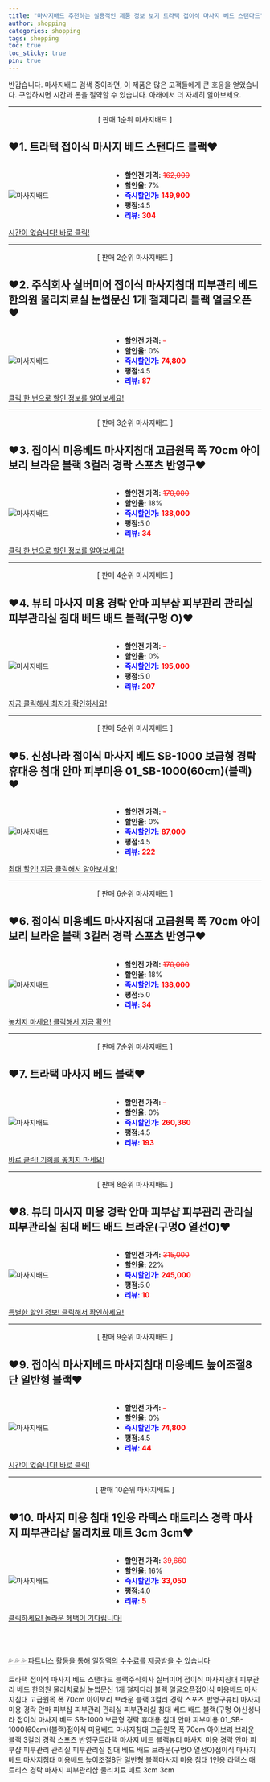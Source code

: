 ```yaml
---
title: "마사지배드 추천하는 실용적인 제품 정보 보기 트라택 접이식 마사지 베드 스탠다드"
author: shopping
categories: shopping
tags: shopping
toc: true
toc_sticky: true
pin: true
---
```

반갑습니다. 마사지배드 검색 중이라면, 이 제품은 많은 고객들에게 큰 호응을 얻었습니다. 구입하시면 시간과 돈을 절약할 수 있습니다. 아래에서 더 자세히 알아보세요.

---
<p class="toplist" style="margin: 0 auto; display: block; width: fit-content;">[ 판매 1순위 마사지배드 ]</p>

<h2><strong>❤️1. 트라택 접이식 마사지 베드 스탠다드 블랙❤️</strong></h2>

<div style="display: flex; align-items: center;">
    <div style="flex: 0.4;">
        <img src="https://thumbnail8.coupangcdn.com/thumbnails/remote/230x230ex/image/retail/images/1111320418869227-45358d56-14dd-4b99-98b8-d861765478ad.jpg" alt="마사지배드" style="max-width: 100%;">
    </div>
    <div style="flex: 0.6; margin-left: 10px;">
        <ul>
            <li><strong>할인전 가격:</strong> <del style="color: red;">162,000</del></li>
            <li><strong>할인율:</strong> 7%</li>
            <li><span style='color:blue'><strong>즉시할인가:</strong></span> <span style='color:red'><strong>149,900</strong></span></li>
            <li><strong>평점:</strong>4.5</li>
            <li><span style='color:blue'><strong>리뷰:</strong></span> <span style='color:red'><strong>304</strong></span></li>
        </ul>
    </div>
</div>
<div class="center">
    <a href="https://selin100587001.github.io?lptag=AF9450613&subid=githubio&pageKey=1816492647&traceid=V0-153&itemId=3091421604&vendorItemId=71190560819" class="myButton">
        시간이 없습니다! 바로 클릭!
    </a>
</div>


---
<p class="toplist" style="margin: 0 auto; display: block; width: fit-content;">[ 판매 2순위 마사지배드 ]</p>

<h2><strong>❤️2. 주식회사 실버미어 접이식 마사지침대 피부관리 베드 한의원 물리치료실 눈썹문신 1개 철제다리 블랙 얼굴오픈❤️</strong></h2>

<div style="display: flex; align-items: center;">
    <div style="flex: 0.4;">
        <img src="https://thumbnail8.coupangcdn.com/thumbnails/remote/230x230ex/image/vendor_inventory/196d/83dc6ca54c8f2cc796c76c5a65ecb64aeca4d9c83e0c9dd388616b8ffb92.jpg" alt="마사지배드" style="max-width: 100%;">
    </div>
    <div style="flex: 0.6; margin-left: 10px;">
        <ul>
            <li><strong>할인전 가격:</strong> <del style="color: red;">-</del></li>
            <li><strong>할인율:</strong> 0%</li>
            <li><span style='color:blue'><strong>즉시할인가:</strong></span> <span style='color:red'><strong>74,800</strong></span></li>
            <li><strong>평점:</strong>4.5</li>
            <li><span style='color:blue'><strong>리뷰:</strong></span> <span style='color:red'><strong>87</strong></span></li>
        </ul>
    </div>
</div>
<div class="center">
    <a href="https://selin100587001.github.io?lptag=AF9450613&subid=githubio&pageKey=7558198372&traceid=V0-153&itemId=19906655500&vendorItemId=87006150740" class="myButton">
        클릭 한 번으로 할인 정보를 알아보세요!
    </a>
</div>


---
<p class="toplist" style="margin: 0 auto; display: block; width: fit-content;">[ 판매 3순위 마사지배드 ]</p>

<h2><strong>❤️3. 접이식 미용베드 마사지침대 고급원목 폭 70cm 아이보리 브라운 블랙 3컬러 경락 스포츠 반영구❤️</strong></h2>

<div style="display: flex; align-items: center;">
    <div style="flex: 0.4;">
        <img src="https://thumbnail8.coupangcdn.com/thumbnails/remote/230x230ex/image/vendor_inventory/40ee/8c61a809d03fcacea02d2fdffe938995e18bf2bd41d21e9ac7b251b61ff4.jpg" alt="마사지배드" style="max-width: 100%;">
    </div>
    <div style="flex: 0.6; margin-left: 10px;">
        <ul>
            <li><strong>할인전 가격:</strong> <del style="color: red;">170,000</del></li>
            <li><strong>할인율:</strong> 18%</li>
            <li><span style='color:blue'><strong>즉시할인가:</strong></span> <span style='color:red'><strong>138,000</strong></span></li>
            <li><strong>평점:</strong>5.0</li>
            <li><span style='color:blue'><strong>리뷰:</strong></span> <span style='color:red'><strong>34</strong></span></li>
        </ul>
    </div>
</div>
<div class="center">
    <a href="https://selin100587001.github.io?lptag=AF9450613&subid=githubio&pageKey=7426177512&traceid=V0-153&itemId=19276833410&vendorItemId=81295110710" class="myButton">
        클릭 한 번으로 할인 정보를 알아보세요!
    </a>
</div>


---
<p class="toplist" style="margin: 0 auto; display: block; width: fit-content;">[ 판매 4순위 마사지배드 ]</p>

<h2><strong>❤️4. 뷰티 마사지 미용 경락 안마 피부샵 피부관리 관리실 피부관리실 침대 베드 배드 블랙(구멍 O)❤️</strong></h2>

<div style="display: flex; align-items: center;">
    <div style="flex: 0.4;">
        <img src="https://thumbnail8.coupangcdn.com/thumbnails/remote/230x230ex/image/vendor_inventory/e1f1/20ebb5fedb2bc38f2c8f03bde39cc95674f7292bf1da3a1a4f6b9dc7004f.jpg" alt="마사지배드" style="max-width: 100%;">
    </div>
    <div style="flex: 0.6; margin-left: 10px;">
        <ul>
            <li><strong>할인전 가격:</strong> <del style="color: red;">-</del></li>
            <li><strong>할인율:</strong> 0%</li>
            <li><span style='color:blue'><strong>즉시할인가:</strong></span> <span style='color:red'><strong>195,000</strong></span></li>
            <li><strong>평점:</strong>5.0</li>
            <li><span style='color:blue'><strong>리뷰:</strong></span> <span style='color:red'><strong>207</strong></span></li>
        </ul>
    </div>
</div>
<div class="center">
    <a href="https://selin100587001.github.io?lptag=AF9450613&subid=githubio&pageKey=234208101&traceid=V0-153&itemId=1058736590&vendorItemId=5534169467" class="myButton">
        지금 클릭해서 최저가 확인하세요!
    </a>
</div>


---
<p class="toplist" style="margin: 0 auto; display: block; width: fit-content;">[ 판매 5순위 마사지배드 ]</p>

<h2><strong>❤️5. 신성나라 접이식 마사지 베드 SB-1000 보급형 경락 휴대용 침대 안마 피부미용 01_SB-1000(60cm)(블랙)❤️</strong></h2>

<div style="display: flex; align-items: center;">
    <div style="flex: 0.4;">
        <img src="https://thumbnail6.coupangcdn.com/thumbnails/remote/230x230ex/image/vendor_inventory/6c31/52f04ba47dfe5972bc37d8331bdb2bdeaf0540c976c0da2ea5655ca7d85b.jpg" alt="마사지배드" style="max-width: 100%;">
    </div>
    <div style="flex: 0.6; margin-left: 10px;">
        <ul>
            <li><strong>할인전 가격:</strong> <del style="color: red;">-</del></li>
            <li><strong>할인율:</strong> 0%</li>
            <li><span style='color:blue'><strong>즉시할인가:</strong></span> <span style='color:red'><strong>87,000</strong></span></li>
            <li><strong>평점:</strong>4.5</li>
            <li><span style='color:blue'><strong>리뷰:</strong></span> <span style='color:red'><strong>222</strong></span></li>
        </ul>
    </div>
</div>
<div class="center">
    <a href="https://selin100587001.github.io?lptag=AF9450613&subid=githubio&pageKey=7741921935&traceid=V0-153&itemId=20831392212&vendorItemId=71004842839" class="myButton">
        최대 할인! 지금 클릭해서 알아보세요!
    </a>
</div>


---
<p class="toplist" style="margin: 0 auto; display: block; width: fit-content;">[ 판매 6순위 마사지배드 ]</p>

<h2><strong>❤️6. 접이식 미용베드 마사지침대 고급원목 폭 70cm 아이보리 브라운 블랙 3컬러 경락 스포츠 반영구❤️</strong></h2>

<div style="display: flex; align-items: center;">
    <div style="flex: 0.4;">
        <img src="https://thumbnail9.coupangcdn.com/thumbnails/remote/230x230ex/image/vendor_inventory/6185/e3e60c968a6d1474c421a68dccd935aee54ca805f59e76f41ebfa8b8dc5f.jpg" alt="마사지배드" style="max-width: 100%;">
    </div>
    <div style="flex: 0.6; margin-left: 10px;">
        <ul>
            <li><strong>할인전 가격:</strong> <del style="color: red;">170,000</del></li>
            <li><strong>할인율:</strong> 18%</li>
            <li><span style='color:blue'><strong>즉시할인가:</strong></span> <span style='color:red'><strong>138,000</strong></span></li>
            <li><strong>평점:</strong>5.0</li>
            <li><span style='color:blue'><strong>리뷰:</strong></span> <span style='color:red'><strong>34</strong></span></li>
        </ul>
    </div>
</div>
<div class="center">
    <a href="https://selin100587001.github.io?lptag=AF9450613&subid=githubio&pageKey=7426177512&traceid=V0-153&itemId=19276833408&vendorItemId=81295110699" class="myButton">
        놓치지 마세요! 클릭해서 지금 확인!
    </a>
</div>


---
<p class="toplist" style="margin: 0 auto; display: block; width: fit-content;">[ 판매 7순위 마사지배드 ]</p>

<h2><strong>❤️7. 트라택 마사지 베드 블랙❤️</strong></h2>

<div style="display: flex; align-items: center;">
    <div style="flex: 0.4;">
        <img src="https://thumbnail10.coupangcdn.com/thumbnails/remote/230x230ex/image/product/image/vendoritem/2019/03/14/3866706421/097799a3-1e7f-4e3a-a7b5-e8633453f3fd.jpg" alt="마사지배드" style="max-width: 100%;">
    </div>
    <div style="flex: 0.6; margin-left: 10px;">
        <ul>
            <li><strong>할인전 가격:</strong> <del style="color: red;">-</del></li>
            <li><strong>할인율:</strong> 0%</li>
            <li><span style='color:blue'><strong>즉시할인가:</strong></span> <span style='color:red'><strong>260,360</strong></span></li>
            <li><strong>평점:</strong>4.5</li>
            <li><span style='color:blue'><strong>리뷰:</strong></span> <span style='color:red'><strong>193</strong></span></li>
        </ul>
    </div>
</div>
<div class="center">
    <a href="https://selin100587001.github.io?lptag=AF9450613&subid=githubio&pageKey=119456619&traceid=V0-153&itemId=355955651&vendorItemId=3866706421" class="myButton">
        바로 클릭! 기회를 놓치지 마세요!
    </a>
</div>


---
<p class="toplist" style="margin: 0 auto; display: block; width: fit-content;">[ 판매 8순위 마사지배드 ]</p>

<h2><strong>❤️8. 뷰티 마사지 미용 경락 안마 피부샵 피부관리 관리실 피부관리실 침대 베드 배드 브라운(구멍O 열선O)❤️</strong></h2>

<div style="display: flex; align-items: center;">
    <div style="flex: 0.4;">
        <img src="https://thumbnail8.coupangcdn.com/thumbnails/remote/230x230ex/image/vendor_inventory/e1f1/20ebb5fedb2bc38f2c8f03bde39cc95674f7292bf1da3a1a4f6b9dc7004f.jpg" alt="마사지배드" style="max-width: 100%;">
    </div>
    <div style="flex: 0.6; margin-left: 10px;">
        <ul>
            <li><strong>할인전 가격:</strong> <del style="color: red;">315,000</del></li>
            <li><strong>할인율:</strong> 22%</li>
            <li><span style='color:blue'><strong>즉시할인가:</strong></span> <span style='color:red'><strong>245,000</strong></span></li>
            <li><strong>평점:</strong>5.0</li>
            <li><span style='color:blue'><strong>리뷰:</strong></span> <span style='color:red'><strong>10</strong></span></li>
        </ul>
    </div>
</div>
<div class="center">
    <a href="https://selin100587001.github.io?lptag=AF9450613&subid=githubio&pageKey=7928149993&traceid=V0-153&itemId=21800317074&vendorItemId=88850185523" class="myButton">
        특별한 할인 정보! 클릭해서 확인하세요!
    </a>
</div>


---
<p class="toplist" style="margin: 0 auto; display: block; width: fit-content;">[ 판매 9순위 마사지배드 ]</p>

<h2><strong>❤️9. 접이식 마사지베드 마사지침대 미용베드 높이조절8단 일반형 블랙❤️</strong></h2>

<div style="display: flex; align-items: center;">
    <div style="flex: 0.4;">
        <img src="https://thumbnail7.coupangcdn.com/thumbnails/remote/230x230ex/image/vendor_inventory/39e5/f4c00eaa8bda6e2477c53f91d16077941a43201d5eb55dfd97d6d08aa095.jpg" alt="마사지배드" style="max-width: 100%;">
    </div>
    <div style="flex: 0.6; margin-left: 10px;">
        <ul>
            <li><strong>할인전 가격:</strong> <del style="color: red;">-</del></li>
            <li><strong>할인율:</strong> 0%</li>
            <li><span style='color:blue'><strong>즉시할인가:</strong></span> <span style='color:red'><strong>74,800</strong></span></li>
            <li><strong>평점:</strong>4.5</li>
            <li><span style='color:blue'><strong>리뷰:</strong></span> <span style='color:red'><strong>44</strong></span></li>
        </ul>
    </div>
</div>
<div class="center">
    <a href="https://selin100587001.github.io?lptag=AF9450613&subid=githubio&pageKey=7563395422&traceid=V0-153&itemId=19931070471&vendorItemId=87006150751" class="myButton">
        시간이 없습니다! 바로 클릭!
    </a>
</div>


---
<p class="toplist" style="margin: 0 auto; display: block; width: fit-content;">[ 판매 10순위 마사지배드 ]</p>

<h2><strong>❤️10. 마사지 미용 침대 1인용 라텍스 매트리스 경락 마사지 피부관리샵 물리치료 매트 3cm 3cm❤️</strong></h2>

<div style="display: flex; align-items: center;">
    <div style="flex: 0.4;">
        <img src="https://thumbnail8.coupangcdn.com/thumbnails/remote/230x230ex/image/vendor_inventory/96c2/d5aacf62b74d5411928c4b4ae0e3e714f80f2832ead99fcf6311197ca42d.png" alt="마사지배드" style="max-width: 100%;">
    </div>
    <div style="flex: 0.6; margin-left: 10px;">
        <ul>
            <li><strong>할인전 가격:</strong> <del style="color: red;">39,660</del></li>
            <li><strong>할인율:</strong> 16%</li>
            <li><span style='color:blue'><strong>즉시할인가:</strong></span> <span style='color:red'><strong>33,050</strong></span></li>
            <li><strong>평점:</strong>4.0</li>
            <li><span style='color:blue'><strong>리뷰:</strong></span> <span style='color:red'><strong>5</strong></span></li>
        </ul>
    </div>
</div>
<div class="center">
    <a href="https://selin100587001.github.io?lptag=AF9450613&subid=githubio&pageKey=5320155236&traceid=V0-153&itemId=7735535122&vendorItemId=90410801121" class="myButton">
        클릭하세요! 놀라운 혜택이 기다립니다!
    </a>
</div>

<br><br><br>[💦 💦 💦 파트너스 활동을 통해 일정액의 수수료를 제공받을 수 있습니다](https://link.coupang.com/a/bcpT2c)<br><br>트라택 접이식 마사지 베드 스탠다드 블랙주식회사 실버미어 접이식 마사지침대 피부관리 베드 한의원 물리치료실 눈썹문신 1개 철제다리 블랙 얼굴오픈접이식 미용베드 마사지침대 고급원목 폭 70cm 아이보리 브라운 블랙 3컬러 경락 스포츠 반영구뷰티 마사지 미용 경락 안마 피부샵 피부관리 관리실 피부관리실 침대 베드 배드 블랙(구멍 O)신성나라 접이식 마사지 베드 SB-1000 보급형 경락 휴대용 침대 안마 피부미용 01_SB-1000(60cm)(블랙)접이식 미용베드 마사지침대 고급원목 폭 70cm 아이보리 브라운 블랙 3컬러 경락 스포츠 반영구트라택 마사지 베드 블랙뷰티 마사지 미용 경락 안마 피부샵 피부관리 관리실 피부관리실 침대 베드 배드 브라운(구멍O 열선O)접이식 마사지베드 마사지침대 미용베드 높이조절8단 일반형 블랙마사지 미용 침대 1인용 라텍스 매트리스 경락 마사지 피부관리샵 물리치료 매트 3cm 3cm